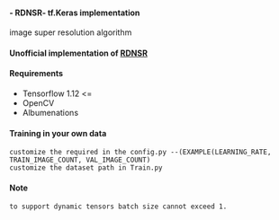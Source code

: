 #### - RDNSR- tf.Keras implementation
image super resolution algorithm 
#### Unofficial implementation of [RDNSR](https://arxiv.org/pdf/1802.08797.pdf)


#### Requirements
* Tensorflow 1.12 <=
* OpenCV
* Albumenations

#### Training in your own data
```
customize the required in the config.py --(EXAMPLE(LEARNING_RATE, TRAIN_IMAGE_COUNT, VAL_IMAGE_COUNT)
customize the dataset path in Train.py

```
#### Note
```
to support dynamic tensors batch size cannot exceed 1.  
```

